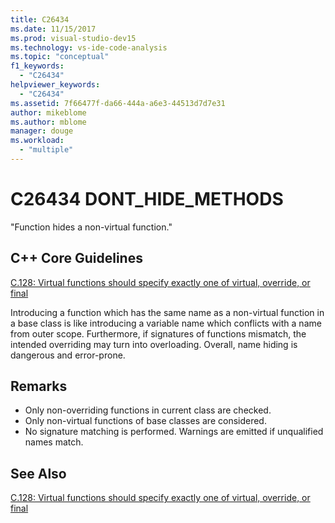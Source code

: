 ```yaml
---
title: C26434
ms.date: 11/15/2017
ms.prod: visual-studio-dev15
ms.technology: vs-ide-code-analysis
ms.topic: "conceptual"
f1_keywords:
  - "C26434"
helpviewer_keywords:
  - "C26434"
ms.assetid: 7f66477f-da66-444a-a6e3-44513d7d7e31
author: mikeblome
ms.author: mblome
manager: douge
ms.workload:
  - "multiple"
---
```

# C26434 DONT_HIDE_METHODS

"Function hides a non-virtual function."

## C++ Core Guidelines

[C.128: Virtual functions should specify exactly one of virtual, override, or final](https://github.com/isocpp/CppCoreGuidelines/blob/master/CppCoreGuidelines.md)

Introducing a function which has the same name as a non-virtual function in a base class is like introducing a variable name which conflicts with a name from outer scope. Furthermore, if signatures of functions mismatch, the intended overriding may turn into overloading. Overall, name hiding is dangerous and error-prone.

## Remarks

- Only non-overriding functions in current class are checked.
- Only non-virtual functions of base classes are considered.
- No signature matching is performed. Warnings are emitted if unqualified names match.

## See Also

[C.128: Virtual functions should specify exactly one of virtual, override, or final](https://github.com/isocpp/CppCoreGuidelines/blob/master/CppCoreGuidelines.md)
